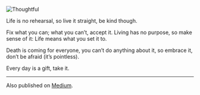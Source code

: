 ![Thoughtful](//cacilhas.info/img/lamp.png)

Life is no rehearsal, so live it straight, be kind though.

Fix what you can; what you can’t, accept it. Living has no purpose, so make sense of it: Life means what you set it to.

Death is coming for everyone, you can’t do anything about it, so embrace it, don’t be afraid (it’s pointless).

Every day is a gift, take it.

* * *

Also published on [Medium](https://cacilhas.medium.com/live-is-no-rehearsal-affadae66230).